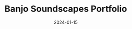 ---
title: "Banjo Soundscapes Portfolio"
slug: "banjo-soundscapes-portfolio"
date: "2024-01-15"
cover: "/static/projects/banjo/cover.mp4"
tags: ["Web Design", "Interactive", "Audio"]
blocks:
  - type: hero
    headline: "Banjo Soundscapes Portfolio"
  - type: media
    src: "/static/projects/banjo/hero.mp4"
---